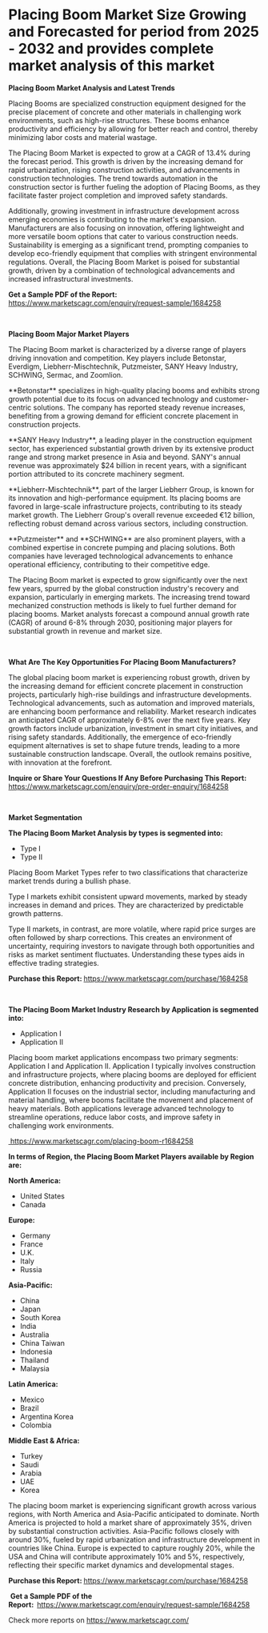 <p><h1>Placing Boom Market Size Growing and Forecasted for period from 2025 - 2032 and provides complete market analysis of this market</h1></p><p><strong>Placing Boom Market Analysis and Latest Trends</strong></p>
<p><p>Placing Booms are specialized construction equipment designed for the precise placement of concrete and other materials in challenging work environments, such as high-rise structures. These booms enhance productivity and efficiency by allowing for better reach and control, thereby minimizing labor costs and material wastage.</p><p>The Placing Boom Market is expected to grow at a CAGR of 13.4% during the forecast period. This growth is driven by the increasing demand for rapid urbanization, rising construction activities, and advancements in construction technologies. The trend towards automation in the construction sector is further fueling the adoption of Placing Booms, as they facilitate faster project completion and improved safety standards. </p><p>Additionally, growing investment in infrastructure development across emerging economies is contributing to the market's expansion. Manufacturers are also focusing on innovation, offering lightweight and more versatile boom options that cater to various construction needs. Sustainability is emerging as a significant trend, prompting companies to develop eco-friendly equipment that complies with stringent environmental regulations. Overall, the Placing Boom Market is poised for substantial growth, driven by a combination of technological advancements and increased infrastructural investments.</p></p>
<p><strong>Get a Sample PDF of the Report:&nbsp;</strong> <a href="https://www.marketscagr.com/enquiry/request-sample/1684258?utm_campaign=3224&utm_medium=2&utm_source=Github&utm_content=ia&utm_term=26032025&utm_id=placing-boom">https://www.marketscagr.com/enquiry/request-sample/1684258</a></p>
<p>&nbsp;</p>
<p><strong>Placing Boom Major Market Players</strong></p>
<p><p>The Placing Boom market is characterized by a diverse range of players driving innovation and competition. Key players include Betonstar, Everdigm, Liebherr-Mischtechnik, Putzmeister, SANY Heavy Industry, SCHWING, Sermac, and Zoomlion. </p><p>**Betonstar** specializes in high-quality placing booms and exhibits strong growth potential due to its focus on advanced technology and customer-centric solutions. The company has reported steady revenue increases, benefiting from a growing demand for efficient concrete placement in construction projects.</p><p>**SANY Heavy Industry**, a leading player in the construction equipment sector, has experienced substantial growth driven by its extensive product range and strong market presence in Asia and beyond. SANY's annual revenue was approximately $24 billion in recent years, with a significant portion attributed to its concrete machinery segment.</p><p>**Liebherr-Mischtechnik**, part of the larger Liebherr Group, is known for its innovation and high-performance equipment. Its placing booms are favored in large-scale infrastructure projects, contributing to its steady market growth. The Liebherr Group's overall revenue exceeded €12 billion, reflecting robust demand across various sectors, including construction.</p><p>**Putzmeister** and **SCHWING** are also prominent players, with a combined expertise in concrete pumping and placing solutions. Both companies have leveraged technological advancements to enhance operational efficiency, contributing to their competitive edge.</p><p>The Placing Boom market is expected to grow significantly over the next few years, spurred by the global construction industry's recovery and expansion, particularly in emerging markets. The increasing trend toward mechanized construction methods is likely to fuel further demand for placing booms. Market analysts forecast a compound annual growth rate (CAGR) of around 6-8% through 2030, positioning major players for substantial growth in revenue and market size.</p></p>
<p>&nbsp;</p>
<p><strong>What Are The Key Opportunities For Placing Boom Manufacturers?</strong></p>
<p><p>The global placing boom market is experiencing robust growth, driven by the increasing demand for efficient concrete placement in construction projects, particularly high-rise buildings and infrastructure developments. Technological advancements, such as automation and improved materials, are enhancing boom performance and reliability. Market research indicates an anticipated CAGR of approximately 6-8% over the next five years. Key growth factors include urbanization, investment in smart city initiatives, and rising safety standards. Additionally, the emergence of eco-friendly equipment alternatives is set to shape future trends, leading to a more sustainable construction landscape. Overall, the outlook remains positive, with innovation at the forefront.</p></p>
<p><strong>Inquire or Share Your Questions If Any Before Purchasing This Report:</strong> <a href="https://www.marketscagr.com/enquiry/pre-order-enquiry/1684258?utm_campaign=3224&utm_medium=2&utm_source=Github&utm_content=ia&utm_term=26032025&utm_id=placing-boom">https://www.marketscagr.com/enquiry/pre-order-enquiry/1684258</a></p>
<p>&nbsp;</p>
<p><strong>Market Segmentation</strong></p>
<p><strong>The Placing Boom Market Analysis by types is segmented into:</strong></p>
<p><ul><li>Type I</li><li>Type II</li></ul></p>
<p><p>Placing Boom Market Types refer to two classifications that characterize market trends during a bullish phase. </p><p>Type I markets exhibit consistent upward movements, marked by steady increases in demand and prices. They are characterized by predictable growth patterns. </p><p>Type II markets, in contrast, are more volatile, where rapid price surges are often followed by sharp corrections. This creates an environment of uncertainty, requiring investors to navigate through both opportunities and risks as market sentiment fluctuates. Understanding these types aids in effective trading strategies.</p></p>
<p><strong>Purchase this Report:&nbsp;</strong><a href="https://www.marketscagr.com/purchase/1684258?utm_campaign=3224&utm_medium=2&utm_source=Github&utm_content=ia&utm_term=26032025&utm_id=placing-boom">https://www.marketscagr.com/purchase/1684258</a></p>
<p>&nbsp;</p>
<p><strong>The Placing Boom Market Industry Research by Application is segmented into:</strong></p>
<p><ul><li>Application I</li><li>Application II</li></ul></p>
<p><p>Placing boom market applications encompass two primary segments: Application I and Application II. Application I typically involves construction and infrastructure projects, where placing booms are deployed for efficient concrete distribution, enhancing productivity and precision. Conversely, Application II focuses on the industrial sector, including manufacturing and material handling, where booms facilitate the movement and placement of heavy materials. Both applications leverage advanced technology to streamline operations, reduce labor costs, and improve safety in challenging work environments.</p></p>
<p><a href="https://www.marketscagr.com/placing-boom-r1684258?utm_campaign=3224&utm_medium=2&utm_source=Github&utm_content=ia&utm_term=26032025&utm_id=placing-boom">&nbsp;https://www.marketscagr.com/placing-boom-r1684258</a></p>
<p><strong>In terms of Region, the Placing Boom Market Players available by Region are:</strong></p>
<p>
    <p> <strong> North America: </strong>
        <ul>
            <li>United States</li>
            <li>Canada</li>
        </ul>
        </p> 
    <p> <strong> Europe: </strong>
        <ul>
            <li>Germany</li>
            <li>France</li>
            <li>U.K.</li>
            <li>Italy</li>
            <li>Russia</li>
        </ul>
        </p> 
    <p> <strong> Asia-Pacific: </strong>
        <ul>
            <li>China</li>
            <li>Japan</li>
            <li>South Korea</li>
            <li>India</li>
            <li>Australia</li>
            <li>China Taiwan</li>
            <li>Indonesia</li>
            <li>Thailand</li>
            <li>Malaysia</li>
        </ul>
        </p> 
    <p> <strong> Latin America: </strong>
        <ul>
            <li>Mexico</li>
            <li>Brazil</li>
            <li>Argentina Korea</li>
            <li>Colombia</li>
        </ul>
        </p> 
    <p> <strong> Middle East & Africa: </strong>
        <ul>
            <li>Turkey</li>
            <li>Saudi</li>
            <li>Arabia</li>
            <li>UAE</li>
            <li>Korea</li>
        </ul>
    </p>
    </p>
<p><p>The placing boom market is experiencing significant growth across various regions, with North America and Asia-Pacific anticipated to dominate. North America is projected to hold a market share of approximately 35%, driven by substantial construction activities. Asia-Pacific follows closely with around 30%, fueled by rapid urbanization and infrastructure development in countries like China. Europe is expected to capture roughly 20%, while the USA and China will contribute approximately 10% and 5%, respectively, reflecting their specific market dynamics and developmental stages.</p></p>
<p><strong>Purchase this Report: </strong><a href="https://www.marketscagr.com/purchase/1684258?utm_campaign=3224&utm_medium=2&utm_source=Github&utm_content=ia&utm_term=26032025&utm_id=placing-boom">https://www.marketscagr.com/purchase/1684258</a></p>
<p>&nbsp;<strong>Get a Sample PDF of the Report:&nbsp;&nbsp;</strong><a href="https://www.marketscagr.com/enquiry/request-sample/1684258?utm_campaign=3224&utm_medium=2&utm_source=Github&utm_content=ia&utm_term=26032025&utm_id=placing-boom">https://www.marketscagr.com/enquiry/request-sample/1684258</a></p>
<p><strong></strong></p>
<p>Check more reports on <a href="https://www.marketscagr.com/?utm_campaign=3224&utm_medium=2&utm_source=Github&utm_content=ia&utm_term=26032025&utm_id=placing-boom">https://www.marketscagr.com/</a></p>